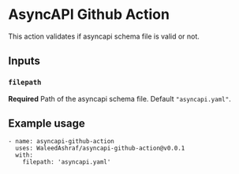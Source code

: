 # AsyncAPI Github Action
This action validates if asyncapi schema file is valid or not.

## Inputs

### `filepath`

**Required** Path of the asyncapi schema file. Default `"asyncapi.yaml"`.

## Example usage

```
- name: asyncapi-github-action
  uses: WaleedAshraf/asyncapi-github-action@v0.0.1
  with:
    filepath: 'asyncapi.yaml'
```
